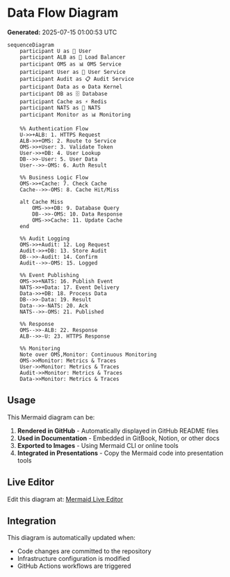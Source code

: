 # Data Flow Diagram

**Generated:** 2025-07-15 01:00:53 UTC

```mermaid
sequenceDiagram
    participant U as 👥 User
    participant ALB as 🔄 Load Balancer
    participant OMS as 📊 OMS Service
    participant User as 👤 User Service
    participant Audit as 📋 Audit Service
    participant Data as ⚙️ Data Kernel
    participant DB as 🗄️ Database
    participant Cache as ⚡ Redis
    participant NATS as 📨 NATS
    participant Monitor as 📊 Monitoring
    
    %% Authentication Flow
    U->>+ALB: 1. HTTPS Request
    ALB->>+OMS: 2. Route to Service
    OMS->>+User: 3. Validate Token
    User->>+DB: 4. User Lookup
    DB-->>-User: 5. User Data
    User-->>-OMS: 6. Auth Result
    
    %% Business Logic Flow
    OMS->>+Cache: 7. Check Cache
    Cache-->>-OMS: 8. Cache Hit/Miss
    
    alt Cache Miss
        OMS->>+DB: 9. Database Query
        DB-->>-OMS: 10. Data Response
        OMS->>Cache: 11. Update Cache
    end
    
    %% Audit Logging
    OMS->>+Audit: 12. Log Request
    Audit->>+DB: 13. Store Audit
    DB-->>-Audit: 14. Confirm
    Audit-->>-OMS: 15. Logged
    
    %% Event Publishing
    OMS->>+NATS: 16. Publish Event
    NATS->>+Data: 17. Event Delivery
    Data->>+DB: 18. Process Data
    DB-->>-Data: 19. Result
    Data-->>-NATS: 20. Ack
    NATS-->>-OMS: 21. Published
    
    %% Response
    OMS-->>-ALB: 22. Response
    ALB-->>-U: 23. HTTPS Response
    
    %% Monitoring
    Note over OMS,Monitor: Continuous Monitoring
    OMS->>Monitor: Metrics & Traces
    User->>Monitor: Metrics & Traces
    Audit->>Monitor: Metrics & Traces
    Data->>Monitor: Metrics & Traces
```

## Usage

This Mermaid diagram can be:
1. **Rendered in GitHub** - Automatically displayed in GitHub README files
2. **Used in Documentation** - Embedded in GitBook, Notion, or other docs
3. **Exported to Images** - Using Mermaid CLI or online tools
4. **Integrated in Presentations** - Copy the Mermaid code into presentation tools

## Live Editor

Edit this diagram at: [Mermaid Live Editor](https://mermaid.live/)

## Integration

This diagram is automatically updated when:
- Code changes are committed to the repository
- Infrastructure configuration is modified
- GitHub Actions workflows are triggered
